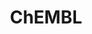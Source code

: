 ---
bigquery: https://console.cloud.google.com/bigquery?p=patents-public-data&d=ebi_chembl&page=dataset
citation: '"The ChEMBL database in 2017." Anna Gaulton, Anne Hersey, Michał Nowotka,
  A Patrícia Bento, Jon Chambers, David Mendez, Prudence Mutowo, Francis Atkinson,
  Louisa J Bellis, Elena Cibrián-Uhalte, Mark Davies, Nathan Dedman, Anneli Karlsson,
  María Paula Magariños, John P Overington, George Papadatos, Ines Smit, Andrew R
  Leach Nucleic acids Research (2017) 45 (Database Issue), D945-D954'
contributors: European Bioinformatics Institute
cost: None
description: ChEMBL Data is a manually curated database of small molecules used in
  drug discovery, including information about existing patented drugs.
documentation: 'schema: https://www.ebi.ac.uk/chembl/db_schema


  '
last_edit: Mon, 04 Apr 2022 19:07:30 GMT
location: https://console.cloud.google.com/marketplace/product/google_patents_public_datasets/chembl
maintained_by: EMBL-EBI, an outstation of European Molecular Biology Laboratory
related_publications: '

  ChEMBL: towards direct deposition of bioassay data.


  Mendez D, Gaulton A, Bento AP, Chambers J, De Veij M, Félix E, Magariños MP, Mosquera
  JF, Mutowo P, Nowotka M, Gordillo-Marañón M, Hunter F, Junco L, Mugumbate G, Rodriguez-Lopez
  M, Atkinson F, Bosc N, Radoux CJ, Segura-Cabrera A, Hersey A, Leach AR.


  — Nucleic Acids Res. 2019; 47(D1):D930-D940. doi: 10.1093/nar/gky1075

  '
schema_fields: '[''smid'', ''annotation'', ''tbl'', ''name'', ''label'', ''approval_date'',
  ''max_phase'', ''warning_type'', ''assay_subcellular_fraction'', ''ddd_units'',
  ''doc_type'', ''status'', ''cpd_str_alert_id'', ''country'', ''active_ingredient'',
  ''mec_id'', ''log_id'', ''volume'', ''db_source'', ''l7'', ''hba'', ''mol_hrac_id'',
  ''usan_stem_definition'', ''site_residues'', ''standard_value'', ''target_desc'',
  ''compound_name'', ''record_id'', ''previous_company'', ''withdrawn_year'', ''acd_logp'',
  ''strength'', ''bao_format'', ''met_conversion'', ''first_in_class'', ''assay_desc'',
  ''priority'', ''product_id'', ''source_domain_id'', ''confidence_score'', ''journal'',
  ''withdrawn_country'', ''acd_logd'', ''idx'', ''updated_on'', ''updated_by'', ''warnref_id'',
  ''mechanism_comment'', ''active_molregno'', ''nda_type'', ''value'', ''psa'', ''as_id'',
  ''parent_id'', ''usan_year'', ''entity_type'', ''major_class'', ''start_position'',
  ''relationship'', ''cell_source_tax_id'', ''drug_substance_flag'', ''sequence'',
  ''hrac_class_id'', ''relationship_desc'', ''assay_param_id'', ''canonical_smiles'',
  ''compound_key'', ''le'', ''l3'', ''ddd_id'', ''patent_use_code'', ''alogp'', ''assay_organism'',
  ''tid_fixed'', ''direct_interaction'', ''bao_id'', ''homologue'', ''published_relation'',
  ''db_version'', ''ap_id'', ''acd_most_bpka'', ''substrate_record_id'', ''target_type'',
  ''warning_class'', ''mecref_id'', ''who_extra'', ''end_position'', ''alert_id'',
  ''irac_code'', ''version'', ''uberon_id'', ''standard_text_value'', ''chembl_id'',
  ''drugind_id'', ''potential_duplicate'', ''molfile'', ''definition'', ''published_value'',
  ''ro3_pass'', ''patent_no'', ''num_ro5_violations'', ''activity_id'', ''route'',
  ''chebi_par_id'', ''syn_type'', ''assay_source'', ''l2'', ''num_alerts'', ''drug_product_flag'',
  ''cx_logd'', ''protein_class_synonym'', ''assay_cell_type'', ''abstract'', ''pref_name'',
  ''level4'', ''mw_freebase'', ''pathway_key'', ''activity_comment'', ''assay_tax_id'',
  ''mc_target_accession'', ''efo_term'', ''hbd'', ''parameter_type'', ''clo_id'',
  ''standard_inchi'', ''mw_monoisotopic'', ''targcomp_id'', ''tax_id'', ''submission_date'',
  ''organism'', ''domain_description'', ''dosed_ingredient'', ''normal_range_min'',
  ''inorganic_flag'', ''l4'', ''result_flag'', ''curation_comment'', ''withdrawn_reason'',
  ''assay_strain'', ''curated_by'', ''ddd_value'', ''relationship_type'', ''rgid'',
  ''alert_set_id'', ''published_type'', ''downgraded'', ''pubmed_id'', ''usan_stem'',
  ''go_id'', ''species_group_flag'', ''l5'', ''heavy_atoms'', ''level3_description'',
  ''enzyme_name'', ''structure_type'', ''component_type'', ''usan_substem'', ''path'',
  ''ad_type'', ''availability_type'', ''authors'', ''topical'', ''dosage_form'', ''published_units'',
  ''selectivity_comment'', ''stem_class'', ''units'', ''mol_frac_id'', ''company'',
  ''src_short_name'', ''aspect'', ''lle'', ''l8'', ''actsm_id'', ''acd_most_apka'',
  ''target_mapping'', ''variant_id'', ''cell_name'', ''entity_id'', ''last_page'',
  ''assay_category'', ''trade_name'', ''issue'', ''uo_units'', ''action_type'', ''mol_irac_id'',
  ''domain_name'', ''metabolite_record_id'', ''standard_upper_value'', ''toid'', ''level5'',
  ''black_box_warning'', ''site_name'', ''source'', ''mechanism_of_action'', ''pathway_id'',
  ''cidx'', ''tissue_id'', ''research_stem'', ''ddd_comment'', ''alert_name'', ''protclasssyn_id'',
  ''prediction_method'', ''warning_description'', ''ref_id'', ''molecule_type'', ''assay_tissue'',
  ''patent_expire_date'', ''cell_source_organism'', ''withdrawn_flag'', ''parent_type'',
  ''doc_id'', ''short_name'', ''smarts'', ''creation_date'', ''bao_endpoint'', ''component_id'',
  ''mesh_heading'', ''cx_logp'', ''molecular_mechanism'', ''parent_go_id'', ''indication_class'',
  ''hba_lipinski'', ''std_act_id'', ''first_approval'', ''comments'', ''molregno'',
  ''protein_class_id'', ''standard_type'', ''assay_type'', ''comp_go_id'', ''first_page'',
  ''level2_description'', ''activity_count'', ''normal_range_max'', ''mesh_id'', ''sei'',
  ''level1_description'', ''bei'', ''enzyme_tid'', ''cell_description'', ''delist_flag'',
  ''domain_id'', ''caloha_id'', ''upper_value'', ''ingredient'', ''efo_id'', ''isoform'',
  ''class_level'', ''predbind_id'', ''assay_test_type'', ''mc_tax_id'', ''frac_class_id'',
  ''src_compound_id'', ''mc_target_name'', ''tid'', ''site_id'', ''warning_id'', ''sequence_md5sum'',
  ''component_synonym'', ''domain_type'', ''level3'', ''l6'', ''standard_relation'',
  ''title'', ''hbd_lipinski'', ''biocomp_id'', ''standard_units'', ''related_tid'',
  ''qed_weighted'', ''description'', ''targrel_id'', ''mutation'', ''assay_class_id'',
  ''indref_id'', ''src_assay_id'', ''class_type'', ''disease_efficacy'', ''co_stem_id'',
  ''binding_site_comment'', ''warning_year'', ''set_name'', ''cx_most_bpka'', ''sitecomp_id'',
  ''cell_source_tissue'', ''protein_class_desc'', ''l1'', ''standard_flag'', ''publication_number'',
  ''molecular_species'', ''subgroup'', ''year'', ''job_id'', ''aromatic_rings'', ''withdrawn_class'',
  ''max_phase_for_ind'', ''molsyn_id'', ''cl_lincs_id'', ''num_lipinski_ro5_violations'',
  ''full_mwt'', ''parameter_value'', ''met_comment'', ''mc_target_type'', ''comp_class_id'',
  ''ridx'', ''parenteral'', ''helm_notation'', ''met_id'', ''ref_type'', ''mc_organism'',
  ''orig_description'', ''aidx'', ''prod_pat_id'', ''therapeutic_flag'', ''applicant_full_name'',
  ''innovator_company'', ''compsyn_id'', ''metref_id'', ''irac_class_id'', ''stat'',
  ''formulation_id'', ''oral'', ''stem'', ''ddd_admr'', ''cell_id'', ''usan_stem_id'',
  ''hrac_code'', ''cellosaurus_id'', ''full_molformula'', ''standard_inchi_key'',
  ''accession'', ''chirality'', ''prodrug'', ''synonyms'', ''drug_record_id'', ''oc_id'',
  ''pchembl_value'', ''parent_molregno'', ''doi'', ''who_name'', ''cell_ontology_id'',
  ''assay_id'', ''mol_atc_id'', ''src_id'', ''level4_description'', ''level2'', ''frac_code'',
  ''rtb'', ''relation'', ''cx_most_apka'', ''natural_product'', ''src_description'',
  ''level1'', ''confidence'', ''polymer_flag'', ''text_value'', ''last_active'', ''patent_id'',
  ''res_stem_id'', ''ref_url'', ''atc_code'', ''ass_cls_map_id'', ''compd_id'', ''qudt_units'',
  ''bto_id'', ''data_validity_comment'', ''type'', ''warning_country'']'
shortname: chembl
tags:
- biotechnology
- health
- chemical
- bioinformatics
- medical
terms_of_use: CC BY-SA 3.0
title: ChEMBL
uuid: e232a192-965c-4ec9-904c-155b6dfe56c5
---